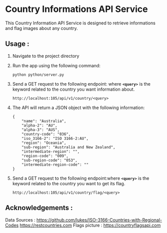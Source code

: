 # **Country Informations API Service**

This Country Information API Service is designed to retrieve informations and flag images about any country.

## **Usage :**

1. Navigate to the project directory
2. Run the app using the following command:
    
    ```
    python python/server.py
    ```
    
3. Send a GET request to the following endpoint: where **`<query>`** is the keyword related to the country you want information about.
    
    ```
    http://localhost:105/api/v1/country/<query>
    ```
    
4. The API will return a JSON object with the following information:
    
    ```
   {
        "name": "Australia",
        "alpha-2": "AU",
        "alpha-3": "AUS",
        "country-code": "036",
        "iso_3166-2": "ISO 3166-2:AU",
        "region": "Oceania",
        "sub-region": "Australia and New Zealand",
        "intermediate-region": "",
        "region-code": "009",
        "sub-region-code": "053",
        "intermediate-region-code": ""
    }
    ```
    
5. Send a GET request to the following endpoint:where **`<query>`** is the keyword related to the country you want to get its flag.
    
    ```
    http://localhost:105/api/v1/country/flag/<query>
    ```
    

## **Acknowledgements :**
Data Sources : 
https://github.com/lukes/ISO-3166-Countries-with-Regional-Codes
https://restcountries.com
Flags picture : https://countryflagsapi.com 
